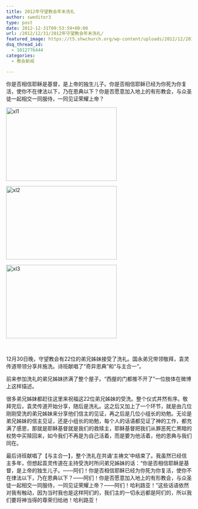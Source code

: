 ```yaml
---
title: 2012年守望教会年末洗礼
author: sweditor3
type: post
date: 2012-12-31T09:53:59+00:00
url: /2012/12/31/2012年守望教会年末洗礼/
featured_image: https://t5.shwchurch.org/wp-content/uploads/2012/12/20121231174942403.jpg
dsq_thread_id:
  - 1812776444
categories:
  - 教会新闻

---
```

你是否相信耶稣是基督，是上帝的独生儿子。你是否相信耶稣已经为你死为你复活，使你不在律法以下，乃在恩典以下？你是否愿意加入地上的有形教会，与众圣徒一起相交一同服侍，一同见证荣耀上帝？

<!--more-->

<div id="gallery-1" class="gallery galleryid-1 default columns_3 gallery-columns-3  gallery-size-thumbnail ">
  <dl class="gallery-item gallery-startcol">
    <dt class="gallery-icon">
      <a href="https://t5.shwchurch.org/wp-content/uploads/2012/12/2012123117493681.jpg" title="xl1"> <img src="https://t5.shwchurch.org/wp-content/uploads/2012/12/2012123117493681.jpg" width="300" height="199" title="xl1" class="attachment-thumbnail" alt="xl1" /></a>
    </dt>
  </dl>
  
  <dl class="gallery-item">
    <dt class="gallery-icon">
      <a href="https://t5.shwchurch.org/wp-content/uploads/2012/12/20121231174942403.jpg" title="xl2"> <img src="https://t5.shwchurch.org/wp-content/uploads/2012/12/20121231174942403.jpg" width="300" height="199" title="xl2" class="attachment-thumbnail" alt="xl2" /></a>
    </dt>
  </dl>
  
  <dl class="gallery-item gallery-endcol">
    <dt class="gallery-icon">
      <a href="https://t5.shwchurch.org/wp-content/uploads/2012/12/20121231174932624.jpg" title="xl3"> <img src="https://t5.shwchurch.org/wp-content/uploads/2012/12/20121231174932624.jpg" width="300" height="199" title="xl3" class="attachment-thumbnail" alt="xl3" /></a>
    </dt>
  </dl>
  
  <br class='clear' />
</div>

<!-- file gallery output cached on 2019.04.08 ＠ 17:54:12-->

12月30日晚，守望教会有22位的弟兄姊妹接受了洗礼。国永弟兄带领敬拜，袁灵传道带领分享并施洗。诗班献唱了“奇异恩典”和“与主合一”。

前来参加洗礼的弟兄姊妹挤满了整个屋子。“西屋的门都推不开了”一位肢体在微博上这样描述。

很多弟兄姊妹都赶往这里来祝福这22位弟兄姊妹的受洗。整个仪式井然有序。敬拜完后，袁灵传道开始分享，随后是洗礼。这之后又加上了一个环节，就是由几位刚刚受洗的弟兄姊妹来分享他们信主的见证，再之后是几位小组长的劝勉。无论是弟兄姊妹的信主见证，还是小组长的劝勉，每个人的话语都见证了神的工作，都充满了感恩，那就是耶稣基督就是我们的救赎主，耶稣基督把我们从罪恶死亡黑暗的权势中买赎回来，如今我们不再是为自己活着，而是要为他活着，他的恩典与我们同在。

最后诗班献唱了【与主合一】，整个洗礼在共诵‘主祷文’中结束了。我虽然已经信主多年，但想起袁灵传道在主持受洗时所问弟兄姊妹的话：“你是否相信耶稣是基督，是上帝的独生儿子。——阿们！你是否相信耶稣已经为你死为你复活，使你不在律法以下，乃在恩典以下？——阿们！你是否愿意加入地上的有形教会，与众圣徒一起相交一同服侍，一同见证荣耀上帝？——阿们！哈利路亚！”这些话语依然对我有触动，因为当时我也是这样阿们的，我们主的一切永远都是阿们的，所以我们要将神当得的尊荣归给祂！哈利路亚！

&nbsp;

&nbsp;

&nbsp;